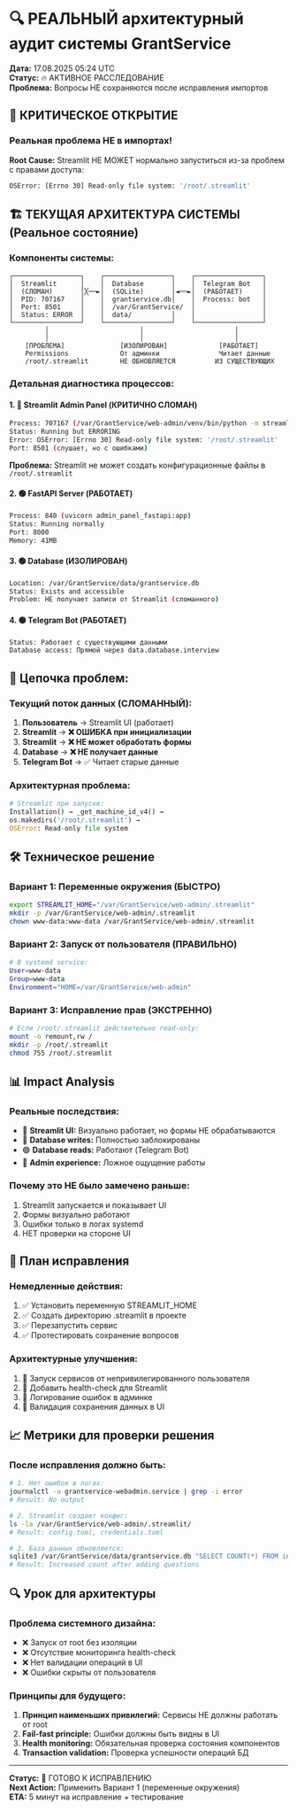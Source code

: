 # 🔍 РЕАЛЬНЫЙ архитектурный аудит системы GrantService

**Дата:** 17.08.2025 05:24 UTC  
**Статус:** 🔥 АКТИВНОЕ РАССЛЕДОВАНИЕ  
**Проблема:** Вопросы НЕ сохраняются после исправления импортов  

## 🚨 **КРИТИЧЕСКОЕ ОТКРЫТИЕ**

### **Реальная проблема НЕ в импортах!**

**Root Cause:** Streamlit НЕ МОЖЕТ нормально запуститься из-за проблем с правами доступа:

```bash
OSError: [Errno 30] Read-only file system: '/root/.streamlit'
```

## 🏗️ **ТЕКУЩАЯ АРХИТЕКТУРА СИСТЕМЫ (Реальное состояние)**

### **Компоненты системы:**
```
┌─────────────────┐    ┌─────────────────┐    ┌─────────────────┐
│  Streamlit      │    │  Database       │    │  Telegram Bot   │
│  (СЛОМАН)       │╳──►│  (SQLite)       │◄──►│  (РАБОТАЕТ)     │
│  PID: 707167    │    │  grantservice.db│    │  Process: bot   │
│  Port: 8501     │    │  /var/GrantService/  │                 │
│  Status: ERROR  │    │  data/          │    │                 │
└─────────────────┘    └─────────────────┘    └─────────────────┘
         │                       │                       │
         │                       │                       │
    [ПРОБЛЕМА]              [ИЗОЛИРОВАН]             [РАБОТАЕТ]
    Permissions             От админки               Читает данные
    /root/.streamlit        НЕ ОБНОВЛЯЕТСЯ          ИЗ СУЩЕСТВУЮЩИХ
```

### **Детальная диагностика процессов:**

#### **1. 🔴 Streamlit Admin Panel (КРИТИЧНО СЛОМАН)**
```bash
Process: 707167 (/var/GrantService/web-admin/venv/bin/python -m streamlit)
Status: Running but ERRORING
Error: OSError: [Errno 30] Read-only file system: '/root/.streamlit'
Port: 8501 (слушает, но с ошибками)
```

**Проблема:** Streamlit не может создать конфигурационные файлы в `/root/.streamlit`

#### **2. 🟢 FastAPI Server (РАБОТАЕТ)**
```bash
Process: 840 (uvicorn admin_panel_fastapi:app)
Status: Running normally  
Port: 8000
Memory: 41MB
```

#### **3. 🟢 Database (ИЗОЛИРОВАН)**
```bash
Location: /var/GrantService/data/grantservice.db
Status: Exists and accessible
Problem: НЕ получает записи от Streamlit (сломанного)
```

#### **4. 🟢 Telegram Bot (РАБОТАЕТ)**
```bash
Status: Работает с существующими данными
Database access: Прямой через data.database.interview
```

## 🔧 **Цепочка проблем:**

### **Текущий поток данных (СЛОМАННЫЙ):**
1. **Пользователь** → Streamlit UI (работает)
2. **Streamlit** → **❌ ОШИБКА при инициализации**
3. **Streamlit** → **❌ НЕ может обработать формы**
4. **Database** → **❌ НЕ получает данные**
5. **Telegram Bot** → ✅ Читает старые данные

### **Архитектурная проблема:**
```python
# Streamlit при запуске:
Installation() → _get_machine_id_v4() → 
os.makedirs('/root/.streamlit') → 
OSError: Read-only file system
```

## 🛠️ **Техническое решение**

### **Вариант 1: Переменные окружения (БЫСТРО)**
```bash
export STREAMLIT_HOME="/var/GrantService/web-admin/.streamlit"
mkdir -p /var/GrantService/web-admin/.streamlit
chown www-data:www-data /var/GrantService/web-admin/.streamlit
```

### **Вариант 2: Запуск от пользователя (ПРАВИЛЬНО)**
```bash
# В systemd service:
User=www-data
Group=www-data
Environment="HOME=/var/GrantService/web-admin"
```

### **Вариант 3: Исправление прав (ЭКСТРЕННО)**
```bash
# Если /root/.streamlit действительно read-only:
mount -o remount,rw /
mkdir -p /root/.streamlit
chmod 755 /root/.streamlit
```

## 📊 **Impact Analysis**

### **Реальные последствия:**
- 🔴 **Streamlit UI:** Визуально работает, но формы НЕ обрабатываются
- 🔴 **Database writes:** Полностью заблокированы  
- 🟢 **Database reads:** Работают (Telegram Bot)
- 🔴 **Admin experience:** Ложное ощущение работы

### **Почему это НЕ было замечено раньше:**
1. Streamlit запускается и показывает UI
2. Формы визуально работают
3. Ошибки только в логах systemd
4. НЕТ проверки на стороне UI

## 🎯 **План исправления**

### **Немедленные действия:**
1. ✅ Установить переменную STREAMLIT_HOME
2. ✅ Создать директорию .streamlit в проекте
3. ✅ Перезапустить сервис
4. ✅ Протестировать сохранение вопросов

### **Архитектурные улучшения:**
1. 🔄 Запуск сервисов от непривилегированного пользователя
2. 🔄 Добавить health-check для Streamlit
3. 🔄 Логирование ошибок в админке
4. 🔄 Валидация сохранения данных в UI

## 📈 **Метрики для проверки решения**

### **После исправления должно быть:**
```bash
# 1. Нет ошибок в логах:
journalctl -u grantservice-webadmin.service | grep -i error
# Result: No output

# 2. Streamlit создает конфиг:
ls -la /var/GrantService/web-admin/.streamlit/
# Result: config.toml, credentials.toml

# 3. База данных обновляется:
sqlite3 /var/GrantService/data/grantservice.db "SELECT COUNT(*) FROM interview_questions;"
# Result: Increased count after adding questions
```

## 🔍 **Урок для архитектуры**

### **Проблема системного дизайна:**
- ❌ Запуск от root без изоляции
- ❌ Отсутствие мониторинга health-check
- ❌ Нет валидации операций в UI
- ❌ Ошибки скрыты от пользователя

### **Принципы для будущего:**
1. **Принцип наименьших привилегий:** Сервисы НЕ должны работать от root
2. **Fail-fast principle:** Ошибки должны быть видны в UI
3. **Health monitoring:** Обязательная проверка состояния компонентов  
4. **Transaction validation:** Проверка успешности операций БД

---

**Статус:** 🔧 ГОТОВО К ИСПРАВЛЕНИЮ  
**Next Action:** Применить Вариант 1 (переменные окружения)  
**ETA:** 5 минут на исправление + тестирование